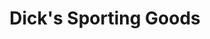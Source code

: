 ---
title: "Dick's Sporting Goods"
url: /san-diego/dicks-sporting-goods-carmel-mountain-road/
shop: sports
---